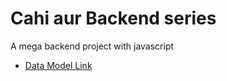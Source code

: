 # Cahi aur Backend series

A mega backend project with javascript
- [Data Model Link](https://app.eraser.io/workspace/YtPqZ1VogxGy1jzIDkzj)
